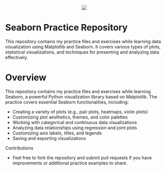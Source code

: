 <p align="center">
<img src="https://raw.githubusercontent.com/mwaskom/seaborn/master/doc/_static/logo-wide-lightbg.svg"><br>
</p>

# Seaborn Practice Repository
This repository contains my practice files and exercises while learning data visualization using Matplotlib and Seaborn. It covers various types of plots, statistical visualizations, and techniques for presenting and analyzing data effectively.

# Overview
This repository contains my practice files and exercises while learning Seaborn, a powerful Python visualization library based on Matplotlib. The practice covers essential Seaborn functionalities, including:

- Creating a variety of plots (e.g., pair plots, heatmaps, violin plots)
- Customizing plot aesthetics, themes, and color palettes
- Working with categorical and continuous data visualizations
- Analyzing data relationships using regression and joint plots
- Customizing axis labels, titles, and legends
- Saving and exporting visualizations

Contributions
- Feel free to fork the repository and submit pull requests if you have improvements or additional practice examples to share.
